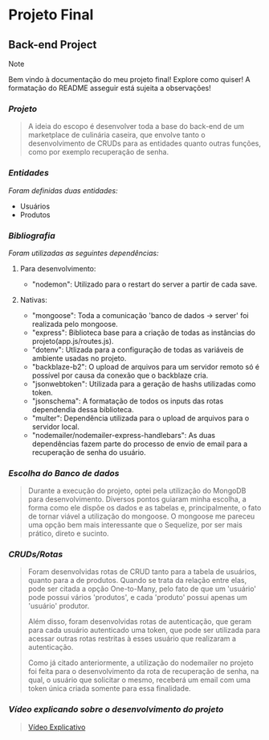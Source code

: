 # Projeto Final

## Back-end Project

> [!NOTE]
> Bem vindo à documentação do meu projeto final! Explore como quiser!
> A formatação do README asseguir está sujeita a observações!

### **_Projeto_**

> A ideia do escopo é desenvolver toda a base do back-end de um marketplace de culinária caseira, que envolve tanto o desenvolvimento de CRUDs para as entidades quanto outras funções, como por exemplo recuperação de senha.

### **_Entidades_**

_Foram definidas duas entidades:_

- Usuários
- Produtos

### **_Bibliografia_**

_Foram utilizadas as seguintes dependências:_

1. Para desenvolvimento:

   - "nodemon": Utilizado para o restart do server a partir de cada save.

2. Nativas:
   - "mongoose": Toda a comunicação 'banco de dados -> server' foi realizada pelo mongoose.
   - "express": Biblioteca base para a criação de todas as instâncias do projeto(app.js/routes.js).
   - "dotenv": Utlizada para a configuração de todas as variáveis de ambiente usadas no projeto.
   - "backblaze-b2": O upload de arquivos para um servidor remoto só é possível por causa da conexão que o backblaze cria.
   - "jsonwebtoken": Utilizada para a geração de hashs utilizadas como token.
   - "jsonschema": A formatação de todos os inputs das rotas dependendia dessa biblioteca.
   - "multer": Dependência utilizada para o upload de arquivos para o servidor local.
   - "nodemailer/nodemailer-express-handlebars": As duas dependências fazem parte do processo de envio de email para a recuperação de senha do usuário.

### **_Escolha do Banco de dados_**

> Durante a execução do projeto, optei pela utilização do MongoDB para desenvolvimento. Diversos pontos guiaram minha escolha, a forma como ele dispõe os dados e as tabelas e, principalmente, o fato de tornar viável a utilização do mongoose. O mongoose me pareceu uma opção bem mais interessante que o Sequelize, por ser mais prático, direto e sucinto.

### **_CRUDs/Rotas_**

> Foram desenvolvidas rotas de CRUD tanto para a tabela de usuários, quanto para a de produtos. Quando se trata da relação entre elas, pode ser citada a opção One-to-Many, pelo fato de que um 'usuário' pode possui vários 'produtos', e cada 'produto' possui apenas um 'usuário' produtor.
>
> Além disso, foram desenvolvidas rotas de autenticação, que geram para cada usuário autenticado uma token, que pode ser utilizada para acessar outras rotas restritas à esses usuário que realizaram a autenticação.
>
> Como já citado anteriormente, a utilização do nodemailer no projeto foi feita para o desenvolvimento da rota de recuperação de senha, na qual, o usuário que solicitar o mesmo, receberá um email com uma token única criada somente para essa finalidade.

### **_Vídeo explicando sobre o desenvolvimento do projeto_**

> [Vídeo Explicativo](https://www.youtube.com/watch?v=HdW2BMRBDZ8&list=PLR8JXremim5BWiO-MCaAffQYwFZrD11-j&index=2)
